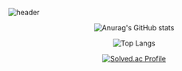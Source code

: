 ![header](https://capsule-render.vercel.app/api?type=waving&color=gradient&height=200&section=header&text=🦆jooooooowon&fontSize=60&fontColor=ffffff&fontAlign=80)



<div align="center">
  

![Anurag's GitHub stats](https://github-readme-stats.vercel.app/api?username=jooooooowon&show_icons=true&theme=buefy) 


![Top Langs](https://github-readme-stats.vercel.app/api/top-langs/?username=jooooooowon&layout=compact)

</div>



<div align="center">
  
[![Solved.ac Profile](http://mazassumnida.wtf/api/v2/generate_badge?boj=jwon000)](https://solved.ac/jwon000/)  

</div>
